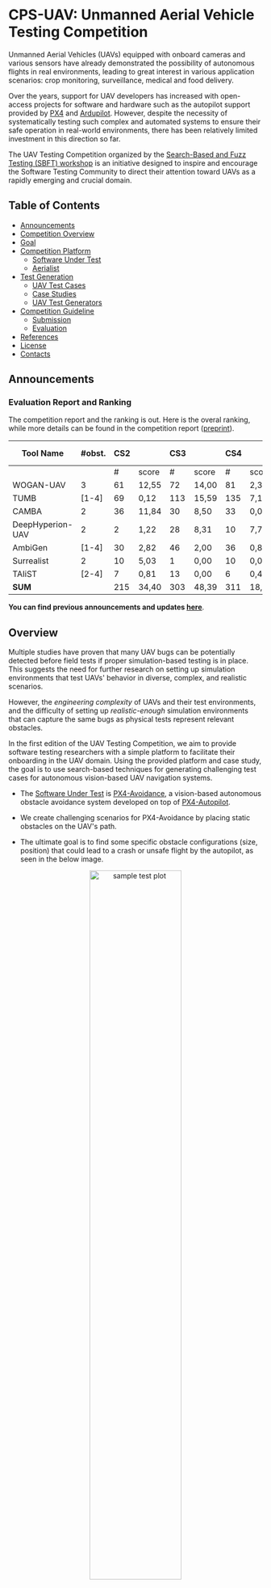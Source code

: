# CPS-UAV: Unmanned Aerial Vehicle Testing Competition

Unmanned Aerial Vehicles (UAVs) equipped with onboard cameras and various sensors have already demonstrated the possibility of autonomous flights in real environments, leading to great interest in various application scenarios: crop monitoring, surveillance, medical and food delivery.

Over the years, support for UAV developers has increased with open-access projects for software and hardware such as the autopilot support provided by [PX4](https://github.com/PX4/PX4-Autopilot) and [Ardupilot](https://github.com/ArduPilot/ardupilot).
However, despite the necessity of systematically testing such complex and automated systems to ensure their safe operation in real-world environments, there has been relatively limited investment in this direction so far.

The UAV Testing Competition organized by the [Search-Based and Fuzz Testing (SBFT) workshop](https://sbft24.github.io/) is an initiative designed to inspire and encourage the Software Testing Community to direct their attention toward UAVs as a rapidly emerging and crucial domain.

## Table of Contents

- [Announcements](#announcements)
- [Competition Overview](#overview)
- [Goal](#goal)
- [Competition Platform](#competition-platform)
  - [Software Under Test](#software-under-test)
  - [Aerialist](#aerialist-uav-test-bench)
- [Test Generation](#test-generation)
  - [UAV Test Cases](#uav-test-cases)
  - [Case Studies](#case-studies)
  - [UAV Test Generators](#uav-test-generators)
- [Competition Guideline](#competition-guideline)
  - [Submission](#submission)
  - [Evaluation](#evaluation)
  <!-- - [Baselines](#baselines) -->
- [References](#references)
- [License](#license)
- [Contacts](#contacts)
  
## Announcements

### Evaluation Report and Ranking

The competition report and the ranking is out. Here is the overal ranking, while more details can be found in the competition report ([preprint](reports/UAV_Competition_SBFT_2024.pdf)).

| Tool Name        | #obst.     | CS2 |       | CS3 |       | CS4 |       | CS5 |       | CS6 |       | CS7 |       | Rank Sum  | Score Sum  | Final Rank  |
|------------------|------------|-----|-------|-----|-------|-----|-------|-----|-------|-----|-------|-----|-------|-----------|------------|-------------|
|                  |            | #   | score | #   | score | #   | score | #   | score | #   | score | #   | score |           |            |             |
| WOGAN-UAV        | 3          | 61  | 12,55 | 72  | 14,00 | 81  | 2,35  | 39  | 8,40  | 71  | 4,81  | 90  | 11,57 | 12        | 53,69      | 1           |
| TUMB             | [1-4]      | 69  | 0,12  | 113 | 15,59 | 135 | 7,12  | 114 | 2,73  | 151 | 15,32 | 125 | 11,12 | 16        | 52,00      | 2           |
| CAMBA            | 2          | 36  | 11,84 | 30  | 8,50  | 33  | 0,00  | 11  | 3,16  | 102 | 12,92 | 22  | 4,69  | 18        | 41,11      | 3           |
| DeepHyperion-UAV | 2          | 2   | 1,22  | 28  | 8,31  | 10  | 7,74  | 22  | 1,08  | 7   | 0,00  | 14  | 2,96  | 28        | 21,31      | 4           |
| AmbiGen          | [1-4]      | 30  | 2,82  | 46  | 2,00  | 36  | 0,86  | 65  | 1,22  | 151 | 10,07 | 30  | 1,51  | 26,00     | 18,47      | 5           |
| Surrealist       | 2          | 10  | 5,03  | 1   | 0,00  | 10  | 0,00  | 1   | 0,75  | 19  | 3,88  | 2   | 0,00  | 34        | 9,67       | 6           |
| TAIiST           | [2-4]      | 7   | 0,81  | 13  | 0,00  | 6   | 0,43  | 11  | 1,57  | 29  | 1,67  | 22  | 1,33  | 33        | 5,81       | 7           |
| **SUM**          |            | 215 | 34,40 | 303 | 48,39 | 311 | 18,51 | 263 | 18,91 | 530 | 48,67 | 305 | 33,19 |           |            |             |

**You can find previous announcements and updates [here](docs/updates.md)**.

## Overview

Multiple studies have proven that many UAV bugs can be potentially detected before field tests if proper simulation-based testing is in place. This suggests the need for further research on setting up simulation environments that test UAVs' behavior in diverse, complex, and realistic scenarios.

However, the *engineering complexity* of UAVs and their test environments, and the difficulty of setting up *realistic-enough* simulation environments that can capture the same bugs as physical tests represent relevant obstacles.

In the first edition of the UAV Testing Competition, we aim to provide software testing researchers with a simple platform to facilitate their onboarding in the UAV domain. Using the provided platform and case study, the goal is to use search-based techniques for generating challenging test cases for autonomous vision-based UAV navigation systems.

- The [Software Under Test](#software-under-test) is [PX4-Avoidance](https://github.com/PX4/PX4-Avoidance), a vision-based autonomous obstacle avoidance system developed on top of [PX4-Autopilot](https://github.com/PX4/PX4-Autopilot).

- We create challenging scenarios for PX4-Avoidance by placing static obstacles on the UAV's path.
- The ultimate goal is to find some specific obstacle configurations (size, position) that could lead to a crash or unsafe flight by the autopilot, as seen in the below image.

<p align="center"><img src="snippets/case_studies/mission2-failing.png" alt="sample test plot" width="60%"/></p>

## Goal

In the tool competition, each participant presents a robust test generator capable of generating a diverse set of tests.
The primary objective is to find potential vulnerabilities within the PX4 obstacle avoidance system.
This involves manipulating obstacle sizes and placements within the test environment,
with the ultimate goal of either causing the UAV to crash or significantly diverting it from its intended path.

The goals of the tool competition are as below:

- The objective is to develop a test generator capable of creating diverse and effective tests to uncover
vulnerabilities within the PX4 avoidance system.
- The generated test will be for a predefined UAV firmware, model, and mission.
- The generated test will create a challenging environment by manipulating object sizes and placements to cause
either UAV crashes or significant deviations in its flight path.

The effectiveness of these generated tests will be measured based on the number of failed cases and the diversity of
test scenarios. The goal is to identify potential system weaknesses comprehensively.

## Competition Platform

### Software Under Test

- **[PX4](https://github.com/PX4/PX4-Autopilot)** :
PX4 is an open-source autopilot software stack primarily used for controlling unmanned aerial vehicles(UAVs).
It provides a flexible and customizable platform for designing and controlling the drones, including capabilities for navigation, stabilization, and mission planning.
PX4 is compatible with various hardware platforms and is widely used in both academic and commercial drone applications.
It supports a range of UAV types, from small quadcopters to fixed-wing aircraft and even VTOL (Vertical Take-Off and Landing) vehicles.
Developers and researchers often use PX4 as a foundation for creating and testing new drone capabilities and applications.

- **[PX4 Avoidance](https://github.com/PX4/PX4-Avoidance)** :
PX4 Avoidance is a software module in the PX4 Autopilot ecosystem that provides obstacle detection and avoidance capabilities.
PX4 Avoidance uses various sensors and algorithms to help UAVs navigate and avoid obstacles in their environment. It allows UAVs to detect obstacles such as buildings, trees, and other objects in their flight path and make adjustments to their flight path to avoid collisions or navigate around these obstacles safely.
Overall, PX4 Avoidance is a critical component for ensuring the safe and reliable operation of UAVs in complex and dynamic environments.

- **[PX4 Flight Logs](https://docs.px4.io/main/en/log/flight_log_analysis.html)**:
PX4 flight logs are comprehensive records of a drone's operational data and telemetry during its flights. These logs include detailed information such as GPS coordinates, altitude, motor RPM, sensor data, and flight modes. They are invaluable for troubleshooting, performance analysis, and debugging, as they allow developers and operators to examine precisely what happened during a flight, identify potential issues, and fine-tune the drone's behavior and systems for optimal performance and safety. These logs are stored in a standardized format (.ulg), making them compatible with various analysis and visualization tools for in-depth technical examination. [Here is a sample flight log](https://logs.px4.io/plot_app?log=f986a896-c189-4bfa-a11a-1d80fa4b9633).

- **[Gazebo](https://gazebosim.org/home)** :
Gazebo is an open-source 3D robot simulator that provides a realistic and physics-based simulation environment for testing and validating UAVs and robotic systems.
PX4 often utilizes Gazebo as a simulation platform to create virtual environments where developers and researchers can test UAVs without the need for physical hardware. This allows for various scenarios, including flight testing, obstacle avoidance, and mission planning, to be tested in a safe and controlled virtual environment.
Gazebo simulates the physical properties and dynamics of the UAV and its surroundings, including sensors, wind, and terrain. It is a valuable tool for both software and hardware development, as it enables testing and debugging of UAV control algorithms and systems before deploying them to actual UAV hardware.

### Aerialist: UAV Test Bench

[Aerialist](https://github.com/skhatiri/Aerialist) (unmanned AERIAL vehIcle teST bench) is a novel test bench for UAV software that automates all the necessary UAV testing steps: setting up the test environment, building and running the UAV firmware code, configuring the simulator with the simulated world properties, connecting the simulated UAV to the firmware and applying proper UAV configurations at startup, scheduling and executing runtime commands, monitoring the UAV at runtime for any issues, and extracting the flight log file after the test completion.

With Aerialist, we aim to provide the competition participants with an easy platform to automate tests on the simulated UAVs, allowing them to do experiments required to overcome the UAV simulation-based testing challenges.
**The Test Generators submited to the competition are required to build on top of Aerialist to simplify the evaluation process.**
Check [Aeialist's Documentation](https://github.com/skhatiri/Aerialist) for more details on the usage.  

## Test Generation

Competition participants are expected to submit a [Test Generator](#uav-test-generators) that generates challenging [test cases](#uav-test-cases) for a given [case study](#case-studies).

### UAV Test Cases

Aerialist models a UAV test case with the following set of *test properties* and uses a *YAML* structure to describe the test.

- **Drone**: Software configurations of the UAV model, including all [Autopilot parameters](https://docs.px4.io/main/en/advanced_config/parameter_reference.html) and configuration files (e.g., mission plan) required to set up the drone for the test.

- **Environment**: Simulation settings such as the used simulator, physics of the simulated UAV, simulation world (e.g., surface material, UAV’s initial position), surrounding objects (e.g., obstacles size, position), weather conditions (e.g., wind, lighting), etc.

- **Commands**: Timestamped external commands from the ground control station (GCS) or the remote controller (RC) to the UAV during the flight (e.g., change  flight mode, go in a specific direction, enter mission mode).

- **Expectation (optional)**: a time series of certain sensor readings that the test flights are expected to follow closely.

Using a predefined [test-description yaml file](snippets/case_studies/) is the easiest way to define the test case.

```yaml
# mission2.yaml
drone:
  port: ros #{sitl, ros, cf}
  params_file: case_studies/mission-params.csv 
  mission_file: case_studies/mission2.plan

simulation:
  simulator: ros #{gazebo, jmavsim, ros} 
  speed: 1
  headless: true
  # obstacles:
  # - size:
  #     l: 10
  #     w: 5
  #     h: 20
  #   position:
  #     x: 10
  #     y: 20
  #     z: 0
  #     r: 0
  # - size:
  #     l: 10
  #     w: 5
  #     h: 20
  #   position:
  #     x: -10
  #     y: 20
  #     z: 0
  #     r: 0

test:
  commands_file: case_studies/mission-commands.csv
```

<p align="center"><img src="snippets/case_studies/mission2.png" alt="case study 2" width="60%"/></p>

**The competition Test Generators are only allowed to manipulate the obstacles in the environment.**
For simplicity, we only consider box-shaped obstacles.
An obstacle is defined by its size (length, width, height) and position in the simulation environment (x,y,z) in meters and its rotation angle in degrees.

```yaml
# mission2.yaml
simulation:
  simulator: ros #{gazebo, jmavsim, ros} 
  speed: 1
  headless: true
  obstacles:
  - size:
      l: 10
      w: 5
      h: 20
    position:
      x: 10
      y: 20
      z: 0
      r: 0
  - size:
      l: 10
      w: 5
      h: 20
    position:
      x: -10
      y: 20
      z: 0
      r: 0
```

The below image shows the drone flight trajectory during the execution of the above test case:

<p align="center"><img src="snippets/case_studies/mission2-2.png" alt="case study 2" width="60%"/></p>

### Case Studies

The input to the test generators are some simple test cases, without any obstacles in the simulation environment.
These case studies include a predefined flight mission, relevant drone configurations, simulation configurations, and relevant commands to start the autonomous mission.

The test generators are then expected to place obstacles in the simulation environment, inside a predefined area.

There have been a few [**sample case studies**](./snippets/case_studies/) (similar to the above scenarios) provided to help you develop your test generators.
Some other similar case studies will be used for evaluation.

<!-- [mission2.yaml](snippets/case_studies/mission2.yaml):

1. Taking off
2. Heading forwrd towards the 1st waypoint point in about 50 meters ahead.
3. Heading back towards the landing point in about 10 meters to the left of the take off position.
4. Landing

```yaml
drone:
  port: ros #{sitl, ros, cf}
  params_file: case_studies/mission-params.csv 
  mission_file: case_studies/mission2.plan

simulation:
  simulator: ros #{gazebo, jmavsim, ros} 
  speed: 1
  headless: true
#   obstacles:
#   - size:
#       l: 10
#       w: 5
#       h: 20
#     position:
#       x: 10
#       y: 20
#       z: 0
#       r: 0
#   - size:
#       l: 10
#       w: 5
#       h: 20
#     position:
#       x: -10
#       y: 20
#       z: 0
#       r: 0

test:
  commands_file: case_studies/mission-commands.csv

``` -->

<!-- <p align="center"><img src="snippets/case_studies/mission2.png" alt="case study 2" width="50%"/><img src="snippets/case_studies/mission2-2.png" alt="case study 2" width="50%"/></p> -->

### UAV Test Generators

Given a simulated test case configuration for autonomous flight (above-mentioned case studies), the goal is to generate a more challenging simulated test case by introducing obstacles to the environment, to force the UAV to get too close to the obstacles (\ i.e. having a distance below a predefined safety threshold) while still completing the mission.
This will create a risky environment for the UAV to operate the mission.

Participants are expected to use search-based methods to find challenging obstacle configurations.
The generated test cases (following the Aerialist test case modeling) should respect the following considerations:

- The drone is expected to **safely** avoid all the obstacles on its path. This includes maintaining a safe distance from the surrounding obstacles and not crashing into them.
  - A test execution is considered a **Hard Fail** if there is a collision with any of the obstacles in the environment.
  - A test execution is considered a **Soft Fail** if the drone does not maintain a minimum safe distance of **1.5 m** to the surrounding obstacles.

- The obstacle configurations are expected to keep the flight mission physically feasible.
  - The test cases that make it impossible for the UAV to find its path (e.g., creating a long wall among the drone path) while there is no hard or soft fail are considered **Invalid**.

- All the obstacles are expected to **fit in a given rectangular area** as stated in the case study.

- There can be **up to 4 obstacles** in each test case.

- Obstacles **must not collide** with each other, and they must be placed directly on the ground (z=0).

A sample test generator using a random approach is documented and made available [here](./snippets/)
<!-- 
* ***[Surrealist](https://github.com/skhatiri/Surrealist)*** : It is a tool that provides a search-based Test 
generation approach for UAV software. It provides an implementation for different testing goals like replication of 
real-world tests in simulation, generating non-deterministic test cases, and generating more challenging test cases
based on a given test. This tool internally uses Aerialist to evaluate the test cases. -->

## Competition Guideline

### Submission

Follow the [Submission Guideline](./docs/submission.md), prepare your code as explained and send it to the organization committee.

- **Submission Deadline**: 7.12.2023 (extended)

### Evaluation

The efficacy of the test generators will be assessed based on two crucial metrics: the number of failed cases
and the diversity of the test scenarios.
The first metric, the number of failed cases, serves as a straightforward
indicator of the test's ability to uncover system weaknesses. A higher number of failures signifies a more effective test generator in this context.

However, it is equally essential to consider the diversity of test cases.
Diversifying the test scenarios is critical as it helps ensure that a wide spectrum of potential vulnerabilities is
explored. The more varied the test cases, the greater the likelihood of identifying hidden flaws and edge cases that
might otherwise go undetected.

The following metrics will be used to evaluate the tests generated by the tools developed:

- Fault Detection (Test Failure): The test cases will be evaluated for fault detection.
- Testing Budget: A testing budget will be allocated for generating the test cases.
- Test Diversity: Diversity in the test will be valued more.
- Simplicity: Faults found in less complicated environments (fewer obstacles) will be valued more.

<!-- ***In order to rank the generated tests, We will run 10 times the final test for evaluation
Fault Detection Probability.***

- Tools are allocated a predetermined budget for test execution. This budget represents the overall count of simulated
test executions.

- When a single test case is concurrently simulated 5 or 10 times, it draws upon 5 or 10 executions from the budget.

- Developers hold the responsibility for optimizing their utilization of this allocated budget. -->

<!-- ### Baselines

To establish a baseline for evaluating the test generators, [Surrealist](https://github.com/skhatiri/surrealist) will be employed.
The test cases generated by the competitors will be evaluated against the tests generated by Surrealist.

Surrealist, serving as the benchmark test generator, will provide a reference point against which the competitors' test cases can be compared.
This ensures a fair and comprehensive evaluation of the generated tests, allowing for a well-informed assessment of their quality and effectiveness in identifying vulnerabilities within the PX4 avoidance system. -->

## References

If you use this tool in your research, please cite the following papers:

- **Sajad Khatiri**, Sebastiano Panichella, and Paolo Tonella, "Simulation-based Test Case Generation for Unmanned Aerial Vehicles in the Neighborhood of Real Flights," *In 2023 IEEE 16th International Conference on Software Testing, Verification and Validation (ICST)*
  - [Link](https://ieeexplore.ieee.org/document/10132225)

````{code-block} bibtex
@inproceedings{SBFT-UAV2024,
  author       = {Sajad Khatiri and Prasun Saurabh and Timothy Zimmermann and Charith Munasinghe and Christian Birchler and Sebastiano Panichella},
  title        = {{SBFT} Tool Competition 2024 - CPS-UAV Test Case Generation Track},
  booktitle    = {{IEEE/ACM} International Workshop on Search-Based and Fuzz Testing,
                  SBFT@ICSE 2024},
  year         = {2024}
}


@inproceedings{khatiri2023simulation,
  title={Simulation-based test case generation for unmanned aerial vehicles in the neighborhood of real flights},
  author={Khatiri, Sajad and Panichella, Sebastiano and Tonella, Paolo},
  booktitle={2023 16th IEEE International Conference on Software Testing, Verification and Validation (ICST)},
  year={2023},
}

@inproceedings{icse2024Aerialist,
  title={Simulation-based Testing of Unmanned Aerial Vehicles with Aerialist},
  author={Khatiri, Sajad and Panichella, Sebastiano and Tonella, Paolo},
  booktitle={ International Conference on Software Engineering (ICSE)},
  year={2024},
}

````



## License

The software we developed is distributed under MIT license. See the [license](./LICENSE.md) file.

## Contacts

Feel free to use the [Discussions](https://github.com/skhatiri/UAV-Testing-Competition/discussions) section to ask your questions and look for answers.

You can also contact us directly using email:

- Sajad Khatiri (Zurich University of Applied Sciences) - <mazr@zhaw.ch>
- Prasun Saurabh (Zurich University of Applied Sciences) - <sarr@zhaw.ch>
- Timothy Zimmermann (Verity) - <timothy.zimmermann@outlook.com>
- Charith Munasinghe (Zurich University of Applied Sciences) - <mung@zhaw.ch>
- Christian Birchler (Zurich University of Applied Sciences) - <birc@zhaw.ch>
- Dr. Sebastiano Panichella (Zurich University of Applied Sciences) - <panc@zhaw.ch>
